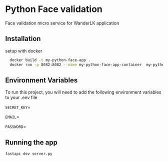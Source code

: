 
# Python Face validation

Face validation micro service for WanderLK application




## Installation

setup with docker 

```bash
  docker build -t my-python-face-app .
  docker run -p 8082:8082 --name my-python-face-app-container  my-python-face-app
```
    
## Environment Variables

To run this project, you will need to add the following environment variables to your .env file

`SECRET_KEY`=

`EMAIL`=

`PASSWORD`=


## Running the app

```bash
fastapi dev server.py
```

